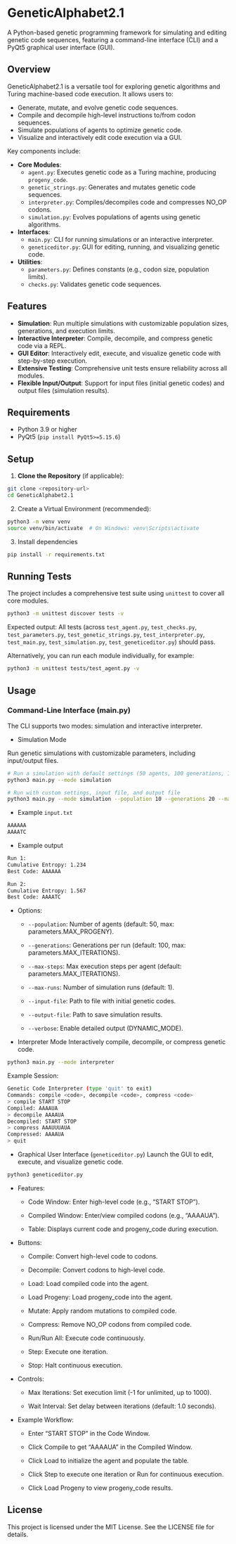 # GeneticAlphabet2.1

A Python-based genetic programming framework for simulating and editing genetic code sequences, featuring a command-line interface (CLI) and a PyQt5 graphical user interface (GUI).

## Overview

GeneticAlphabet2.1 is a versatile tool for exploring genetic algorithms and Turing machine-based code execution. It allows users to:
- Generate, mutate, and evolve genetic code sequences.
- Compile and decompile high-level instructions to/from codon sequences.
- Simulate populations of agents to optimize genetic code.
- Visualize and interactively edit code execution via a GUI.

Key components include:
- **Core Modules**:
  - `agent.py`: Executes genetic code as a Turing machine, producing `progeny_code`.
  - `genetic_strings.py`: Generates and mutates genetic code sequences.
  - `interpreter.py`: Compiles/decompiles code and compresses NO_OP codons.
  - `simulation.py`: Evolves populations of agents using genetic algorithms.
- **Interfaces**:
  - `main.py`: CLI for running simulations or an interactive interpreter.
  - `geneticeditor.py`: GUI for editing, running, and visualizing genetic code.
- **Utilities**:
  - `parameters.py`: Defines constants (e.g., codon size, population limits).
  - `checks.py`: Validates genetic code sequences.

## Features

- **Simulation**: Run multiple simulations with customizable population sizes, generations, and execution limits.
- **Interactive Interpreter**: Compile, decompile, and compress genetic code via a REPL.
- **GUI Editor**: Interactively edit, execute, and visualize genetic code with step-by-step execution.
- **Extensive Testing**: Comprehensive unit tests ensure reliability across all modules.
- **Flexible Input/Output**: Support for input files (initial genetic codes) and output files (simulation results).

## Requirements

- Python 3.9 or higher
- PyQt5 (`pip install PyQt5>=5.15.6`)

## Setup

1. **Clone the Repository** (if applicable):
```bash
git clone <repository-url>
cd GeneticAlphabet2.1
```

2. Create a Virtual Environment (recommended):
```bash
python3 -m venv venv
source venv/bin/activate  # On Windows: venv\Scripts\activate
```

3. Install dependencies
```bash
pip install -r requirements.txt
```

## Running Tests
The project includes a comprehensive test suite using `unittest` to cover all core modules.

```bash
python3 -m unittest discover tests -v
```

Expected output: All tests (across `test_agent.py`, `test_checks.py`, `test_parameters.py`, `test_genetic_strings.py`, `test_interpreter.py`, `test_main.py`, `test_simulation.py`, `test_geneticeditor.py`) should pass.

Alternatively, you can run each module individually, for example:

```bash
python3 -m unittest tests/test_agent.py -v
```

## Usage
### Command-Line Interface (main.py)
The CLI supports two modes: simulation and interactive interpreter.

* Simulation Mode

Run genetic simulations with customizable parameters, including input/output files.

```bash
# Run a simulation with default settings (50 agents, 100 generations, 1 run)
python3 main.py --mode simulation

# Run with custom settings, input file, and output file
python3 main.py --mode simulation --population 10 --generations 20 --max-steps 200 --max-runs 2 --input-file input.txt --output-file results.txt --verbose
```

* Example `input.txt`

```bash
AAAAAA
AAAATC
```

* Example output

```bash
Run 1:
Cumulative Entropy: 1.234
Best Code: AAAAAA

Run 2:
Cumulative Entropy: 1.567
Best Code: AAAATC
```

* Options:
  * `--population`: Number of agents (default: 50, max: parameters.MAX_PROGENY).

  * `--generations`: Generations per run (default: 100, max: parameters.MAX_ITERATIONS).

  * `--max-steps`: Max execution steps per agent (default: parameters.MAX_ITERATIONS).

  * `--max-runs`: Number of simulation runs (default: 1).

  * `--input-file`: Path to file with initial genetic codes.

  * `--output-file`: Path to save simulation results.

  * `--verbose`: Enable detailed output (DYNAMIC_MODE).

* Interpreter Mode
Interactively compile, decompile, or compress genetic code.

```bash
python3 main.py --mode interpreter
```

Example Session:

```bash
Genetic Code Interpreter (type 'quit' to exit)
Commands: compile <code>, decompile <code>, compress <code>
> compile START STOP
Compiled: AAAAUA
> decompile AAAAUA
Decompiled: START STOP
> compress AAAUUUAUA
Compressed: AAAAUA
> quit
```

* Graphical User Interface (`geneticeditor.py`)
Launch the GUI to edit, execute, and visualize genetic code.

```bash
python3 geneticeditor.py
```

- Features:
  - Code Window: Enter high-level code (e.g., “START STOP”).

  - Compiled Window: Enter/view compiled codons (e.g., “AAAAUA”).

  - Table: Displays current code and progeny_code during execution.

- Buttons:
  - Compile: Convert high-level code to codons.

  - Decompile: Convert codons to high-level code.

  - Load: Load compiled code into the agent.

  - Load Progeny: Load progeny_code into the agent.

  - Mutate: Apply random mutations to compiled code.

  - Compress: Remove NO_OP codons from compiled code.

  - Run/Run All: Execute code continuously.

  - Step: Execute one iteration.

  - Stop: Halt continuous execution.

- Controls:
  - Max Iterations: Set execution limit (-1 for unlimited, up to 1000).

  - Wait Interval: Set delay between iterations (default: 1.0 seconds).

- Example Workflow:
  - Enter “START STOP” in the Code Window.

  - Click Compile to get “AAAAUA” in the Compiled Window.

  - Click Load to initialize the agent and populate the table.

  - Click Step to execute one iteration or Run for continuous execution.

  - Click Load Progeny to view progeny_code results.

## License
This project is licensed under the MIT License. See the LICENSE file for details.
